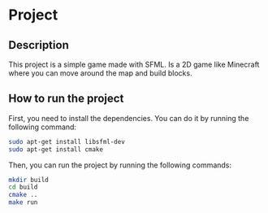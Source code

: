 # Project
## Description
This project is a simple game made with SFML. Is a 2D game like Minecraft where you can move around the map and build blocks.

## How to run the project
First, you need to install the dependencies. You can do it by running the following command:
```bash
sudo apt-get install libsfml-dev
sudo apt-get install cmake
```

Then, you can run the project by running the following commands:
```bash
mkdir build
cd build
cmake ..
make run
```


